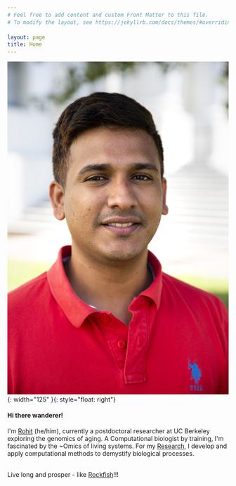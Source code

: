 ```yaml
---
# Feel free to add content and custom Front Matter to this file.
# To modify the layout, see https://jekyllrb.com/docs/themes/#overriding-theme-defaults

layout: page
title: Home
---
```


![My image 1](./images/image_closeup.jpg){: width="125" }{: style="float: right"}
<h4>Hi there wanderer!</h4>

I'm [Rohit](/about/) (he/him), currently a postdoctoral researcher at UC Berkeley exploring the genomics of aging. A Computational biologist by training, I'm fascinated by the ~Omics of living systems. For my [Research](/research/), I develop and apply computational methods to demystify biological processes.<br>

<br>Live long and prosper - like [Rockfish](./images/rockfish_symbol.png)!!!


